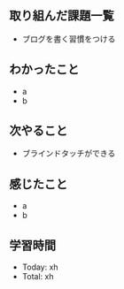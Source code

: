 ## 取り組んだ課題一覧
- ブログを書く習慣をつける
## わかったこと
- a
- b
## 次やること
- ブラインドタッチができる
## 感じたこと
- a
- b
## 学習時間
- Today: xh
- Total: xh
